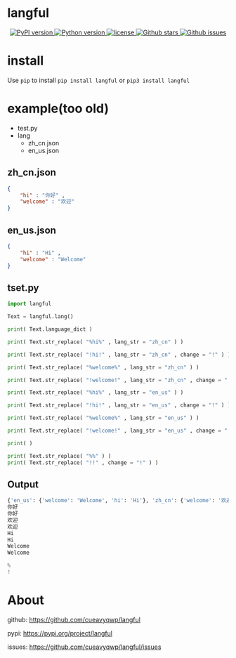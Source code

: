 # langful

<p align="center">
    <a href="https://pypi.org/project/langful">
        <img alt="PyPI version" src="https://img.shields.io/pypi/v/langful?color=blue">
    </a>
    <a href="https://www.python.org">
        <img alt="Python version" src="https://img.shields.io/badge/python-3.6+-blue">
    </a>
    <a href="https://opensource.org/license/mit/">
        <img alt="license" src="https://img.shields.io/badge/license-MIT-blue">
    </a>
    <a href="https://github.com/cueavyqwp/langful">
        <img alt="Github stars" src="https://img.shields.io/github/stars/cueavyqwp/langful?color=blue">
    </a>
    <a href="https://github.com/cueavyqwp/langful">
        <img alt="Github issues" src="https://img.shields.io/github/issues/cueavyqwp/langful?color=blue">
    </a>
</p>

# install

Use `pip` to install `pip install langful` or `pip3 install langful`

# example(too old)

- test.py
- lang
    - zh_cn.json
    - en_us.json

## zh_cn.json

```json
{
    "hi" : "你好" ,
    "welcome" : "欢迎"
}
```

## en_us.json

```json
{
    "hi" : "Hi" ,
    "welcome" : "Welcome"
}
```

## tset.py

```python
import langful

Text = langful.lang()

print( Text.language_dict )

print( Text.str_replace( "%hi%" , lang_str = "zh_cn" ) )

print( Text.str_replace( "!hi!" , lang_str = "zh_cn" , change = "!" ) )

print( Text.str_replace( "%welcome%" , lang_str = "zh_cn" ) )

print( Text.str_replace( "!welcome!" , lang_str = "zh_cn" , change = "!" ) )

print( Text.str_replace( "%hi%" , lang_str = "en_us" ) )

print( Text.str_replace( "!hi!" , lang_str = "en_us" , change = "!" ) )

print( Text.str_replace( "%welcome%" , lang_str = "en_us" ) )

print( Text.str_replace( "!welcome!" , lang_str = "en_us" , change = "!" ) )

print( )

print( Text.str_replace( "%%" ) )
print( Text.str_replace( "!!" , change = "!" ) )
```

## Output

```python
{'en_us': {'welcome': 'Welcome', 'hi': 'Hi'}, 'zh_cn': {'welcome': '欢迎', 'hi': '你好'}}
你好
你好
欢迎
欢迎
Hi
Hi
Welcome
Welcome

%
!
```

# About

github: https://github.com/cueavyqwp/langful

pypi: https://pypi.org/project/langful

issues: https://github.com/cueavyqwp/langful/issues